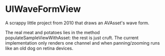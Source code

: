 UIWaveFormView
==============

A scrappy little project from 2010 that draws an AVAsset's wave form.

The real meat and potatoes lies in the method populateSampleViewWithAsset: the rest is just cruft. The current implementation only renders one channel and when panning/zooming runs like an old dog on retina devices. 
